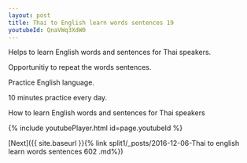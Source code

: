 ```yaml
---
layout: post
title: Thai to English learn words sentences 19 
youtubeId: QnaVWq3XdW0
---
```

 
 
Helps to learn English words and sentences for Thai speakers.

Opportunitiy to repeat the words sentences. 

Practice English language. 
 
10 minutes practice every day. 
 
How to learn English words and sentences for Thai speakers 
 
{% include youtubePlayer.html id=page.youtubeId %}
 
 
[Next]({{ site.baseurl }}{% link  split1/_posts/2016-12-06-Thai to english learn words sentences 602 .md%})
 
